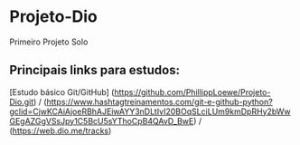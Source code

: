 # Projeto-Dio
Primeiro Projeto Solo
## Principais links para estudos: 
[Estudo básico Git/GitHub] (https://github.com/PhillippLoewe/Projeto-Dio.git) / (https://www.hashtagtreinamentos.com/git-e-github-python?gclid=CjwKCAiAjoeRBhAJEiwAYY3nDLtIvI20BOqSLciLUm9kmDpRHy2bWwGEgAZGgVSsJpy1C5BcU5sYThoCpB4QAvD_BwE) / (https://web.dio.me/tracks)
